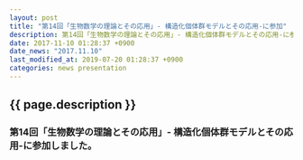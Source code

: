 ```yaml
---
layout: post
title: "第14回「生物数学の理論とその応用」- 構造化個体群モデルとその応用-に参加"
description: 第14回「生物数学の理論とその応用」- 構造化個体群モデルとその応用-に参加しました。
date: 2017-11-10 01:28:37 +0900
date_news: "2017.11.10"
last_modified_at: 2019-07-20 01:28:37 +0900
categories: news presentation
---
```


## {{ page.description }}

### 第14回「生物数学の理論とその応用」- 構造化個体群モデルとその応用-に参加しました。
